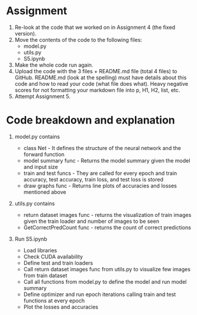 
# Assignment

1. Re-look at the code that we worked on in Assignment 4 (the fixed version). 
2. Move the contents of the code to the following files:
    - model.py
    - utils.py
    - S5.ipynb
3. Make the whole code run again. 
4. Upload the code with the 3 files + README.md file (total 4 files) to GitHub. README.md (look at the spelling) must have details about this code and how to read your code (what file does what). Heavy negative scores for not formatting your markdown file into p, H1, H2, list, etc. 
5. Attempt Assignment 5. 

# Code breakdown and explanation

1. model.py contains
    - class Net - It defines the structure of the neural network and the forward function
    - model summary func - Returns the model summary given the model and input size
    - train and test funcs - They are called for every epoch and train accuracy, test accuracy, train loss, and test loss is stored
    - draw graphs func - Returns line plots of accuracies and losses mentioned above

2. utils.py contains
    - return dataset images func - returns the visualization of train images given the train loader and number of images to be seen
    - GetCorrectPredCount func - returns the count of correct predictions

3. Run S5.ipynb
    - Load libraries
    - Check CUDA availability
    - Define test and train loaders
    - Call return dataset images func from utils.py to visualize few images from train dataset
    - Call all functions from model.py to define the model and run model summary
    - Define optimizer and run epoch iterations calling train and test functions at every epoch
    - Plot the losses and accuracies
